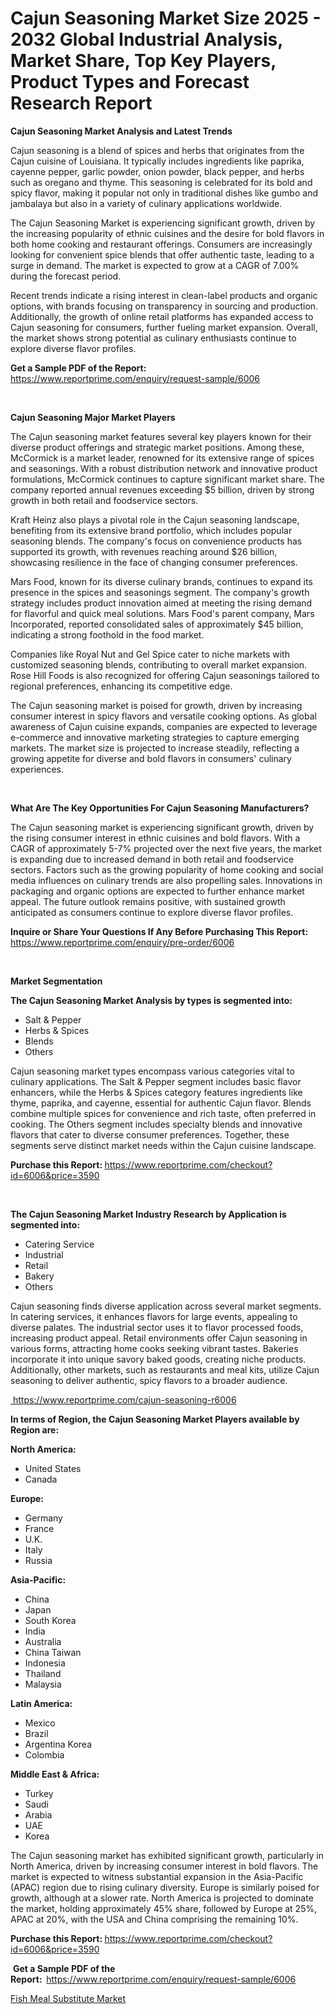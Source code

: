 <p><h1>Cajun Seasoning Market Size 2025 - 2032 Global Industrial Analysis, Market Share, Top Key Players, Product Types and Forecast Research Report</h1></p><p><strong>Cajun Seasoning Market Analysis and Latest Trends</strong></p>
<p><p>Cajun seasoning is a blend of spices and herbs that originates from the Cajun cuisine of Louisiana. It typically includes ingredients like paprika, cayenne pepper, garlic powder, onion powder, black pepper, and herbs such as oregano and thyme. This seasoning is celebrated for its bold and spicy flavor, making it popular not only in traditional dishes like gumbo and jambalaya but also in a variety of culinary applications worldwide.</p><p>The Cajun Seasoning Market is experiencing significant growth, driven by the increasing popularity of ethnic cuisines and the desire for bold flavors in both home cooking and restaurant offerings. Consumers are increasingly looking for convenient spice blends that offer authentic taste, leading to a surge in demand. The market is expected to grow at a CAGR of 7.00% during the forecast period. </p><p>Recent trends indicate a rising interest in clean-label products and organic options, with brands focusing on transparency in sourcing and production. Additionally, the growth of online retail platforms has expanded access to Cajun seasoning for consumers, further fueling market expansion. Overall, the market shows strong potential as culinary enthusiasts continue to explore diverse flavor profiles.</p></p>
<p><strong>Get a Sample PDF of the Report:&nbsp;</strong> <a href="https://www.reportprime.com/enquiry/request-sample/6006?utm_campaign=2653&utm_medium=2&utm_source=Github&utm_content=ia&utm_term=19032025&utm_id=cajun-seasoning">https://www.reportprime.com/enquiry/request-sample/6006</a></p>
<p>&nbsp;</p>
<p><strong>Cajun Seasoning Major Market Players</strong></p>
<p><p>The Cajun seasoning market features several key players known for their diverse product offerings and strategic market positions. Among these, McCormick is a market leader, renowned for its extensive range of spices and seasonings. With a robust distribution network and innovative product formulations, McCormick continues to capture significant market share. The company reported annual revenues exceeding $5 billion, driven by strong growth in both retail and foodservice sectors.</p><p>Kraft Heinz also plays a pivotal role in the Cajun seasoning landscape, benefiting from its extensive brand portfolio, which includes popular seasoning blends. The company's focus on convenience products has supported its growth, with revenues reaching around $26 billion, showcasing resilience in the face of changing consumer preferences.</p><p>Mars Food, known for its diverse culinary brands, continues to expand its presence in the spices and seasonings segment. The company's growth strategy includes product innovation aimed at meeting the rising demand for flavorful and quick meal solutions. Mars Food's parent company, Mars Incorporated, reported consolidated sales of approximately $45 billion, indicating a strong foothold in the food market.</p><p>Companies like Royal Nut and Gel Spice cater to niche markets with customized seasoning blends, contributing to overall market expansion. Rose Hill Foods is also recognized for offering Cajun seasonings tailored to regional preferences, enhancing its competitive edge.</p><p>The Cajun seasoning market is poised for growth, driven by increasing consumer interest in spicy flavors and versatile cooking options. As global awareness of Cajun cuisine expands, companies are expected to leverage e-commerce and innovative marketing strategies to capture emerging markets. The market size is projected to increase steadily, reflecting a growing appetite for diverse and bold flavors in consumers' culinary experiences.</p></p>
<p>&nbsp;</p>
<p><strong>What Are The Key Opportunities For Cajun Seasoning Manufacturers?</strong></p>
<p><p>The Cajun seasoning market is experiencing significant growth, driven by the rising consumer interest in ethnic cuisines and bold flavors. With a CAGR of approximately 5-7% projected over the next five years, the market is expanding due to increased demand in both retail and foodservice sectors. Factors such as the growing popularity of home cooking and social media influences on culinary trends are also propelling sales. Innovations in packaging and organic options are expected to further enhance market appeal. The future outlook remains positive, with sustained growth anticipated as consumers continue to explore diverse flavor profiles.</p></p>
<p><strong>Inquire or Share Your Questions If Any Before Purchasing This Report:</strong> <a href="https://www.reportprime.com/enquiry/pre-order/6006?utm_campaign=2653&utm_medium=2&utm_source=Github&utm_content=ia&utm_term=19032025&utm_id=cajun-seasoning">https://www.reportprime.com/enquiry/pre-order/6006</a></p>
<p>&nbsp;</p>
<p><strong>Market Segmentation</strong></p>
<p><strong>The Cajun Seasoning Market Analysis by types is segmented into:</strong></p>
<p><ul><li>Salt & Pepper</li><li>Herbs & Spices</li><li>Blends</li><li>Others</li></ul></p>
<p><p>Cajun seasoning market types encompass various categories vital to culinary applications. The Salt & Pepper segment includes basic flavor enhancers, while the Herbs & Spices category features ingredients like thyme, paprika, and cayenne, essential for authentic Cajun flavor. Blends combine multiple spices for convenience and rich taste, often preferred in cooking. The Others segment includes specialty blends and innovative flavors that cater to diverse consumer preferences. Together, these segments serve distinct market needs within the Cajun cuisine landscape.</p></p>
<p><strong>Purchase this Report:&nbsp;</strong><a href="https://www.reportprime.com/checkout?id=6006&price=3590&utm_campaign=2653&utm_medium=2&utm_source=Github&utm_content=ia&utm_term=19032025&utm_id=cajun-seasoning">https://www.reportprime.com/checkout?id=6006&price=3590</a></p>
<p>&nbsp;</p>
<p><strong>The Cajun Seasoning Market Industry Research by Application is segmented into:</strong></p>
<p><ul><li>Catering Service</li><li>Industrial</li><li>Retail</li><li>Bakery</li><li>Others</li></ul></p>
<p><p>Cajun seasoning finds diverse application across several market segments. In catering services, it enhances flavors for large events, appealing to diverse palates. The industrial sector uses it to flavor processed foods, increasing product appeal. Retail environments offer Cajun seasoning in various forms, attracting home cooks seeking vibrant tastes. Bakeries incorporate it into unique savory baked goods, creating niche products. Additionally, other markets, such as restaurants and meal kits, utilize Cajun seasoning to deliver authentic, spicy flavors to a broader audience.</p></p>
<p><a href="https://www.reportprime.com/cajun-seasoning-r6006?utm_campaign=2653&utm_medium=2&utm_source=Github&utm_content=ia&utm_term=19032025&utm_id=cajun-seasoning">&nbsp;https://www.reportprime.com/cajun-seasoning-r6006</a></p>
<p><strong>In terms of Region, the Cajun Seasoning Market Players available by Region are:</strong></p>
<p>
    <p> <strong> North America: </strong>
        <ul>
            <li>United States</li>
            <li>Canada</li>
        </ul>
        </p> 
    <p> <strong> Europe: </strong>
        <ul>
            <li>Germany</li>
            <li>France</li>
            <li>U.K.</li>
            <li>Italy</li>
            <li>Russia</li>
        </ul>
        </p> 
    <p> <strong> Asia-Pacific: </strong>
        <ul>
            <li>China</li>
            <li>Japan</li>
            <li>South Korea</li>
            <li>India</li>
            <li>Australia</li>
            <li>China Taiwan</li>
            <li>Indonesia</li>
            <li>Thailand</li>
            <li>Malaysia</li>
        </ul>
        </p> 
    <p> <strong> Latin America: </strong>
        <ul>
            <li>Mexico</li>
            <li>Brazil</li>
            <li>Argentina Korea</li>
            <li>Colombia</li>
        </ul>
        </p> 
    <p> <strong> Middle East & Africa: </strong>
        <ul>
            <li>Turkey</li>
            <li>Saudi</li>
            <li>Arabia</li>
            <li>UAE</li>
            <li>Korea</li>
        </ul>
    </p>
    </p>
<p><p>The Cajun seasoning market has exhibited significant growth, particularly in North America, driven by increasing consumer interest in bold flavors. The market is expected to witness substantial expansion in the Asia-Pacific (APAC) region due to rising culinary diversity. Europe is similarly poised for growth, although at a slower rate. North America is projected to dominate the market, holding approximately 45% share, followed by Europe at 25%, APAC at 20%, with the USA and China comprising the remaining 10%.</p></p>
<p><strong>Purchase this Report: </strong><a href="https://www.reportprime.com/checkout?id=6006&price=3590&utm_campaign=2653&utm_medium=2&utm_source=Github&utm_content=ia&utm_term=19032025&utm_id=cajun-seasoning">https://www.reportprime.com/checkout?id=6006&price=3590</a></p>
<p>&nbsp;<strong>Get a Sample PDF of the Report:&nbsp;&nbsp;</strong><a href="https://www.reportprime.com/enquiry/request-sample/6006?utm_campaign=2653&utm_medium=2&utm_source=Github&utm_content=ia&utm_term=19032025&utm_id=cajun-seasoning">https://www.reportprime.com/enquiry/request-sample/6006</a></p>
<p><strong></strong></p>
<p><p><a href="https://github.com/toldenargelia86/Market-Research-Report-List-1/blob/main/fish-meal-substitute-market.md?utm_campaign=2653&utm_medium=2&utm_source=Github&utm_content=ia&utm_term=19032025&utm_id=cajun-seasoning">Fish Meal Substitute Market</a></p></p>